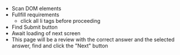 -   Scan DOM elements
-   Fullfill requirements
    -   click all li tags before proceeding
-   Find Submit button
-   Await loading of next screen
-   This page will be a review with the correct answer and the selected answer, find and click the "Next" button
